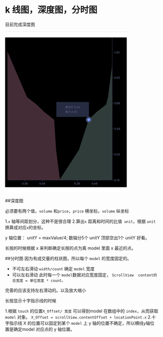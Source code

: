 # k 线图，深度图，分时图

目前完成深度图

![深度图](https://github.com/yumengbdw/Kline/blob/master/QDKline/image/deevView.png)



##深度图

必须要有两个值，`volume` 和`price`，`price` 横坐标，`volume` 纵坐标

1.`x` 轴等间距划分，这种不是很合理
2.算出`x` 距离和时间的比值` unit`，根据 `unit` 换算成对应`x`的坐标。


y 轴位置：
unitY = maxValue/4;
数轴分5个 unitY 顶部空出1个 unitY 好看。


长按的时候根据 x 来判断确定长按的点为离 model 里面 x 最近的点。




##分时图
因为有成交量的柱状图，所以每个 `model` 的宽度固定的。
- 不可左右滑动 `width/count` 确定 `model` 宽度
- 可以左右滑动 此时每一个 `model`数据对应宽度固定，
``ScrollView  content的总宽度 = 单位宽度 * count。``


完善的应该支持左右滑动的。以及放大缩小

长按显示十字指示线的时候

1.根据 `touch` 的位置`X_Offset/ 宽度` 可以得到model 在数组中的 `index`，从而获取 `model` 对象。
`X_Offset = scrollView.contentOffset + locationPoint.x`
2.十字指示线 X 的位置可以固定到某个 `model` 上
y 轴的位置不确定，所以横线y轴位置是确定model 对应点的 y 轴位置。
